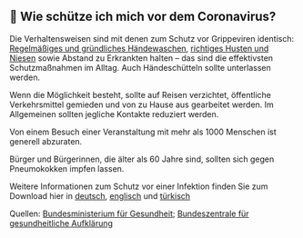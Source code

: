 ## 🧼 Wie schütze ich mich vor dem Coronavirus?

Die Verhaltensweisen sind mit denen zum Schutz vor Grippeviren identisch: [Regelmäßiges und gründliches Händewaschen](https://www.infektionsschutz.de/haendewaschen/), [richtiges Husten und Niesen](https://www.infektionsschutz.de/haendewaschen/) sowie Abstand zu Erkrankten halten – das sind die effektivsten Schutzmaßnahmen im Alltag. Auch Händeschütteln sollte unterlassen werden.
 
Wenn die Möglichkeit besteht, sollte auf Reisen verzichtet, öffentliche Verkehrsmittel gemieden und von zu Hause aus gearbeitet werden. Im Allgemeinen sollten jegliche Kontakte reduziert werden.
 
Von einem Besuch einer Veranstaltung mit mehr als 1000 Menschen ist generell abzuraten.
 
Bürger und Bürgerinnen, die älter als 60 Jahre sind, sollten sich gegen Pneumokokken impfen lassen.
 
Weitere Informationen zum Schutz vor einer Infektion finden Sie zum Download hier in [deutsch](https://www.bundesgesundheitsministerium.de/fileadmin/Dateien/3_Downloads/C/Coronavirus/Coronavirus_Handzettel_barrierefrei_DE_barr.pdf), [englisch](https://www.bundesgesundheitsministerium.de/fileadmin/Dateien/3_Downloads/C/Coronavirus/Coronavirus_Handzettel_barrierefrei_ENG_barr.pdf) und [türkisch](https://www.bundesgesundheitsministerium.de/fileadmin/Dateien/3_Downloads/C/Coronavirus/Coronavirus_Handzettel_barrierefrei_tu__rkisch_barr.pdf)
 
Quellen: [Bundesministerium für Gesundheit](https://www.bundesgesundheitsministerium.de/coronavirus.html); [Bundeszentrale für gesundheitliche Aufklärung](https://www.infektionsschutz.de/haendewaschen/)
